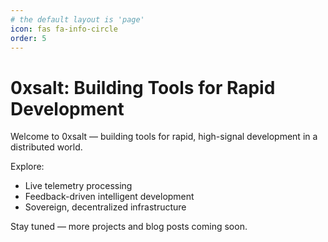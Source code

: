 ```yaml
---
# the default layout is 'page'
icon: fas fa-info-circle
order: 5
---
```


# 0xsalt: Building Tools for Rapid Development

Welcome to 0xsalt — building tools for rapid, high-signal development in a distributed world.

Explore:
- Live telemetry processing
- Feedback-driven intelligent development
- Sovereign, decentralized infrastructure

Stay tuned — more projects and blog posts coming soon.

